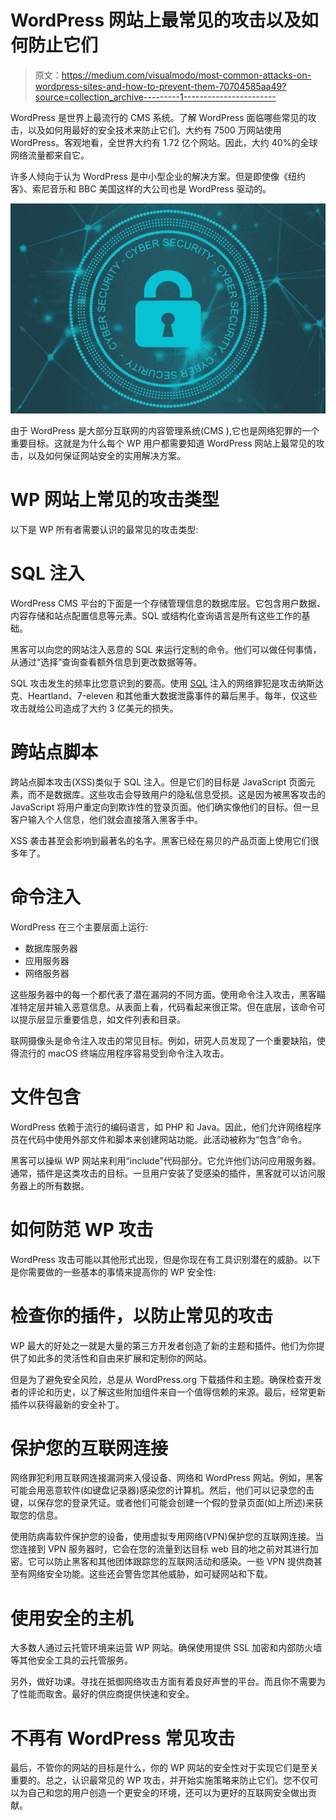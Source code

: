 # WordPress 网站上最常见的攻击以及如何防止它们

> 原文：<https://medium.com/visualmodo/most-common-attacks-on-wordpress-sites-and-how-to-prevent-them-70704585aa49?source=collection_archive---------1----------------------->

WordPress 是世界上最流行的 CMS 系统。了解 WordPress 面临哪些常见的攻击，以及如何用最好的安全技术来防止它们。大约有 7500 万网站使用 WordPress。客观地看，全世界大约有 1.72 亿个网站。因此，大约 40%的全球网络流量都来自它。

许多人倾向于认为 WordPress 是中小型企业的解决方案。但是即使像《纽约客》、索尼音乐和 BBC 美国这样的大公司也是 WordPress 驱动的。

![](img/867d95854c79381d8946c6b2b4e407c0.png)

由于 WordPress 是大部分互联网的内容管理系统(CMS ),它也是网络犯罪的一个重要目标。这就是为什么每个 WP 用户都需要知道 WordPress 网站上最常见的攻击，以及如何保证网站安全的实用解决方案。

# WP 网站上常见的攻击类型

以下是 WP 所有者需要认识的最常见的攻击类型:

# SQL 注入

WordPress CMS 平台的下面是一个存储管理信息的数据库层。它包含用户数据、内容存储和站点配置信息等元素。SQL 或结构化查询语言是所有这些工作的基础。

黑客可以向您的网站注入恶意的 SQL 来运行定制的命令。他们可以做任何事情，从通过“选择”查询查看额外信息到更改数据等等。

SQL 攻击发生的频率比您意识到的要高。使用 [SQL](https://en.wikipedia.org/wiki/SQL) 注入的网络罪犯是攻击纳斯达克、Heartland、7-eleven 和其他重大数据泄露事件的幕后黑手。每年，仅这些攻击就给公司造成了大约 3 亿美元的损失。

# 跨站点脚本

跨站点脚本攻击(XSS)类似于 SQL 注入。但是它们的目标是 JavaScript 页面元素，而不是数据库。这些攻击会导致用户的隐私信息受损。这是因为被黑客攻击的 JavaScript 将用户重定向到欺诈性的登录页面。他们确实像他们的目标。但一旦客户输入个人信息，他们就会直接落入黑客手中。

XSS 袭击甚至会影响到最著名的名字。黑客已经在易贝的产品页面上使用它们很多年了。

# 命令注入

WordPress 在三个主要层面上运行:

*   数据库服务器
*   应用服务器
*   网络服务器

这些服务器中的每一个都代表了潜在漏洞的不同方面。使用命令注入攻击，黑客瞄准特定层并输入恶意信息。从表面上看，代码看起来很正常。但在底层，该命令可以提示层显示重要信息，如文件列表和目录。

联网摄像头是命令注入攻击的常见目标。例如，研究人员发现了一个重要缺陷，使得流行的 macOS 终端应用程序容易受到命令注入攻击。

# 文件包含

WordPress 依赖于流行的编码语言，如 PHP 和 Java。因此，他们允许网络程序员在代码中使用外部文件和脚本来创建网站功能。此活动被称为“包含”命令。

黑客可以操纵 WP 网站来利用“include”代码部分。它允许他们访问应用服务器。通常，插件是这类攻击的目标。一旦用户安装了受感染的插件，黑客就可以访问服务器上的所有数据。

# 如何防范 WP 攻击

WordPress 攻击可能以其他形式出现，但是你现在有工具识别潜在的威胁。以下是你需要做的一些基本的事情来提高你的 WP 安全性:

# 检查你的插件，以防止常见的攻击

WP 最大的好处之一就是大量的第三方开发者创造了新的主题和插件。他们为你提供了如此多的灵活性和自由来扩展和定制你的网站。

但是为了避免安全风险，总是从 WordPress.org 下载插件和主题。确保检查开发者的评论和历史，以了解这些附加组件来自一个值得信赖的来源。最后，经常更新插件以获得最新的安全补丁。

# 保护您的互联网连接

网络罪犯利用互联网连接漏洞来入侵设备、网络和 WordPress 网站。例如，黑客可能会用恶意软件(如键盘记录器)感染您的计算机。然后，他们可以记录您的击键，以保存您的登录凭证。或者他们可能会创建一个假的登录页面(如上所述)来获取您的信息。

使用防病毒软件保护您的设备，使用虚拟专用网络(VPN)保护您的互联网连接。当您连接到 VPN 服务器时，它会在您的流量到达目标 web 目的地之前对其进行加密。它可以防止黑客和其他团体跟踪您的互联网活动和感染。一些 VPN 提供商甚至有网络安全功能。这些还会警告您其他威胁，如可疑网站和下载。

# 使用安全的主机

大多数人通过云托管环境来运营 WP 网站。确保使用提供 SSL 加密和内部防火墙等其他安全工具的云托管服务。

另外，做好功课。寻找在抵御网络攻击方面有着良好声誉的平台。而且你不需要为了性能而取舍。最好的供应商提供快速和安全。

# 不再有 WordPress 常见攻击

最后，不管你的网站的目标是什么，你的 WP 网站的安全性对于实现它们是至关重要的。总之，认识最常见的 WP 攻击，并开始实施策略来防止它们。您不仅可以为自己和您的用户创造一个更安全的环境，还可以为更好的互联网安全做出贡献。
